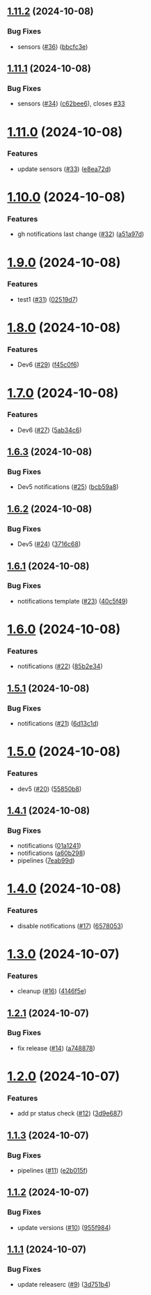 ## [1.11.2](https://github.com/devops-toys/devops-toys/compare/v1.11.1...v1.11.2) (2024-10-08)


### Bug Fixes

* sensors ([#36](https://github.com/devops-toys/devops-toys/issues/36)) ([bbcfc3e](https://github.com/devops-toys/devops-toys/commit/bbcfc3e8fc6c89053989e5d45fea6a8816d84089))

## [1.11.1](https://github.com/devops-toys/devops-toys/compare/v1.11.0...v1.11.1) (2024-10-08)


### Bug Fixes

* sensors ([#34](https://github.com/devops-toys/devops-toys/issues/34)) ([c62bee6](https://github.com/devops-toys/devops-toys/commit/c62bee67c5f8d02b40033fab2550db9d622e0c99)), closes [#33](https://github.com/devops-toys/devops-toys/issues/33)

# [1.11.0](https://github.com/devops-toys/devops-toys/compare/v1.10.0...v1.11.0) (2024-10-08)


### Features

* update sensors ([#33](https://github.com/devops-toys/devops-toys/issues/33)) ([e8ea72d](https://github.com/devops-toys/devops-toys/commit/e8ea72d13dd300d386d84e4ef3c2888253a20f92))

# [1.10.0](https://github.com/devops-toys/devops-toys/compare/v1.9.0...v1.10.0) (2024-10-08)


### Features

* gh notifications last change ([#32](https://github.com/devops-toys/devops-toys/issues/32)) ([a51a97d](https://github.com/devops-toys/devops-toys/commit/a51a97dbf76aa5b58f7192dcfc40087b5556338e))

# [1.9.0](https://github.com/devops-toys/devops-toys/compare/v1.8.0...v1.9.0) (2024-10-08)


### Features

* test1 ([#31](https://github.com/devops-toys/devops-toys/issues/31)) ([02519d7](https://github.com/devops-toys/devops-toys/commit/02519d713d3e9f9fa6481fb00fc626c0bbb1efea))

# [1.8.0](https://github.com/devops-toys/devops-toys/compare/v1.7.0...v1.8.0) (2024-10-08)


### Features

* Dev6 ([#29](https://github.com/devops-toys/devops-toys/issues/29)) ([f45c0f6](https://github.com/devops-toys/devops-toys/commit/f45c0f6d33d78eb23651c6543dfdc3a1c885ee91))

# [1.7.0](https://github.com/devops-toys/devops-toys/compare/v1.6.3...v1.7.0) (2024-10-08)


### Features

* Dev6 ([#27](https://github.com/devops-toys/devops-toys/issues/27)) ([5ab34c6](https://github.com/devops-toys/devops-toys/commit/5ab34c6d8369ecaf3a74cfc68ee031363d5da2d2))

## [1.6.3](https://github.com/devops-toys/devops-toys/compare/v1.6.2...v1.6.3) (2024-10-08)


### Bug Fixes

* Dev5 notifications ([#25](https://github.com/devops-toys/devops-toys/issues/25)) ([bcb59a8](https://github.com/devops-toys/devops-toys/commit/bcb59a88b500c4d589cb70f2ecfdb179b5a8292b))

## [1.6.2](https://github.com/devops-toys/devops-toys/compare/v1.6.1...v1.6.2) (2024-10-08)


### Bug Fixes

* Dev5 ([#24](https://github.com/devops-toys/devops-toys/issues/24)) ([3716c68](https://github.com/devops-toys/devops-toys/commit/3716c68c184750c28104747a3d87e8b525de8138))

## [1.6.1](https://github.com/devops-toys/devops-toys/compare/v1.6.0...v1.6.1) (2024-10-08)


### Bug Fixes

* notifications template ([#23](https://github.com/devops-toys/devops-toys/issues/23)) ([40c5f49](https://github.com/devops-toys/devops-toys/commit/40c5f49132c0a99fd31e9a571fe92c58aaed89a7))

# [1.6.0](https://github.com/devops-toys/devops-toys/compare/v1.5.1...v1.6.0) (2024-10-08)


### Features

* notifications ([#22](https://github.com/devops-toys/devops-toys/issues/22)) ([85b2e34](https://github.com/devops-toys/devops-toys/commit/85b2e348dcaf82883ecb7d1ba94590e0bae4dd94))

## [1.5.1](https://github.com/devops-toys/devops-toys/compare/v1.5.0...v1.5.1) (2024-10-08)


### Bug Fixes

* notifications ([#21](https://github.com/devops-toys/devops-toys/issues/21)) ([6d13c1d](https://github.com/devops-toys/devops-toys/commit/6d13c1d19bd51706c504bd1a41348d353f1061c4))

# [1.5.0](https://github.com/devops-toys/devops-toys/compare/v1.4.1...v1.5.0) (2024-10-08)


### Features

* dev5 ([#20](https://github.com/devops-toys/devops-toys/issues/20)) ([55850b8](https://github.com/devops-toys/devops-toys/commit/55850b8da044603aaa1405c13cfc87881b8fa349))

## [1.4.1](https://github.com/devops-toys/devops-toys/compare/v1.4.0...v1.4.1) (2024-10-08)


### Bug Fixes

* notifications ([01a1241](https://github.com/devops-toys/devops-toys/commit/01a12413afd580d3ab7c3da5ffcfc1dcd34c62d8))
* notifications ([a60b298](https://github.com/devops-toys/devops-toys/commit/a60b298ef184ae62d8be9a1ea5f7c9cd5b637ae6))
* pipelines ([7eab99d](https://github.com/devops-toys/devops-toys/commit/7eab99dddd84e727c9f8c286d1de11ddf5dae8dd))

# [1.4.0](https://github.com/devops-toys/devops-toys/compare/v1.3.0...v1.4.0) (2024-10-08)


### Features

* disable notifications ([#17](https://github.com/devops-toys/devops-toys/issues/17)) ([6578053](https://github.com/devops-toys/devops-toys/commit/657805310e4e1618ba7b5e9d6ec2bb5f9c26747e))

# [1.3.0](https://github.com/devops-toys/devops-toys/compare/v1.2.1...v1.3.0) (2024-10-07)


### Features

* cleanup ([#16](https://github.com/devops-toys/devops-toys/issues/16)) ([4146f5e](https://github.com/devops-toys/devops-toys/commit/4146f5e39d293dd18511652311edca0faac1b5ba))

## [1.2.1](https://github.com/devops-toys/devops-toys/compare/v1.2.0...v1.2.1) (2024-10-07)


### Bug Fixes

* fix release ([#14](https://github.com/devops-toys/devops-toys/issues/14)) ([a748878](https://github.com/devops-toys/devops-toys/commit/a748878e649065df9dd58b485d44f5b9ae9fb1e3))

# [1.2.0](https://github.com/devops-toys/devops-toys/compare/v1.1.3...v1.2.0) (2024-10-07)


### Features

* add pr status check ([#12](https://github.com/devops-toys/devops-toys/issues/12)) ([3d9e687](https://github.com/devops-toys/devops-toys/commit/3d9e68785014e7d1d545bb01f3ba6970562ab096))

## [1.1.3](https://github.com/devops-toys/devops-toys/compare/v1.1.2...v1.1.3) (2024-10-07)


### Bug Fixes

* pipelines ([#11](https://github.com/devops-toys/devops-toys/issues/11)) ([e2b015f](https://github.com/devops-toys/devops-toys/commit/e2b015f970f16b95af54ee30d4b3b12a82607e91))

## [1.1.2](https://github.com/devops-toys/devops-toys/compare/v1.1.1...v1.1.2) (2024-10-07)


### Bug Fixes

* update versions ([#10](https://github.com/devops-toys/devops-toys/issues/10)) ([955f984](https://github.com/devops-toys/devops-toys/commit/955f984f2fbe5534f24fe3dfda08e8c373778dd8))

## [1.1.1](https://github.com/devops-toys/devops-toys/compare/v1.1.0...v1.1.1) (2024-10-07)


### Bug Fixes

* update releaserc ([#9](https://github.com/devops-toys/devops-toys/issues/9)) ([3d751b4](https://github.com/devops-toys/devops-toys/commit/3d751b462b3d69108c80ca8f6ca1837c2902b7fb))
